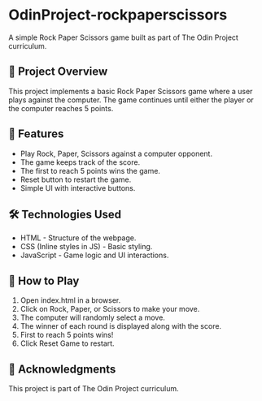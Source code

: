 # OdinProject-rockpaperscissors

A simple Rock Paper Scissors game built as part of The Odin Project curriculum.

## 📝 Project Overview
This project implements a basic Rock Paper Scissors game where a user plays against the computer. The game continues until either the player or the computer reaches 5 points.

## 🎯 Features
- Play Rock, Paper, Scissors against a computer opponent.
- The game keeps track of the score.
- The first to reach 5 points wins the game.
- Reset button to restart the game.
- Simple UI with interactive buttons.

## 🛠️ Technologies Used
- HTML - Structure of the webpage.
- CSS (Inline styles in JS) - Basic styling.
- JavaScript - Game logic and UI interactions.

## 🚀 How to Play
1. Open index.html in a browser.
2. Click on Rock, Paper, or Scissors to make your move.
3. The computer will randomly select a move.
4. The winner of each round is displayed along with the score.
5. First to reach 5 points wins!
6. Click Reset Game to restart.

## 📜 Acknowledgments
This project is part of The Odin Project curriculum.
